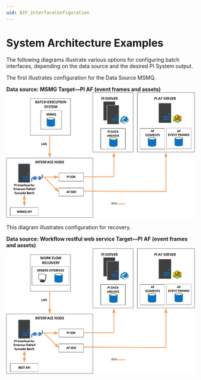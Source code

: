 ```yaml
---
uid: BIF_InterfaceConfiguration
---
```


# System Architecture Examples

<!-- Mark Bishop 6/18/21: Customized for Emerson Syncade -->

The following diagrams illustrate various options for configuring batch interfaces, depending on the data source and the desired PI System output. 

The first illustrates configuration for the Data Source MSMQ. 

**Data source: MSMG Target—PI AF (event frames and assets)**
![Interfacemodes](../images/msmq-to-pi-af.png)

This diagram illustrates configuration for recovery. 

**Data source: Workflow restful web service Target—PI AF (event frames and assets)**
![Interfacemodes](../images/workflow-restful-web-service.png)

